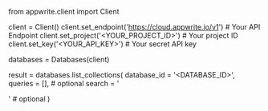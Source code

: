 from appwrite.client import Client

client = Client()
client.set_endpoint('https://cloud.appwrite.io/v1') # Your API Endpoint
client.set_project('&lt;YOUR_PROJECT_ID&gt;') # Your project ID
client.set_key('&lt;YOUR_API_KEY&gt;') # Your secret API key

databases = Databases(client)

result = databases.list_collections(
    database_id = '<DATABASE_ID>',
    queries = [], # optional
    search = '<SEARCH>' # optional
)
